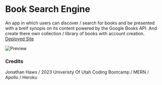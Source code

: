 # Book Search Engine
An app in which users can discover / search for books and be presented with a breif synopis on its content powered by the Google Books API. And create there own collection / library of books with account creation. [Deployed Site](https://book-search-eng.herokuapp.com/)



![Preview](https://user-images.githubusercontent.com/108207472/236085078-0cc9ec04-e97a-4f1c-9537-382bc43263f6.gif)

### Credits
Jonathan Haws / 2023 Univeristy Of Utah Coding Bootcamp / MERN / Apollo / Heroku
